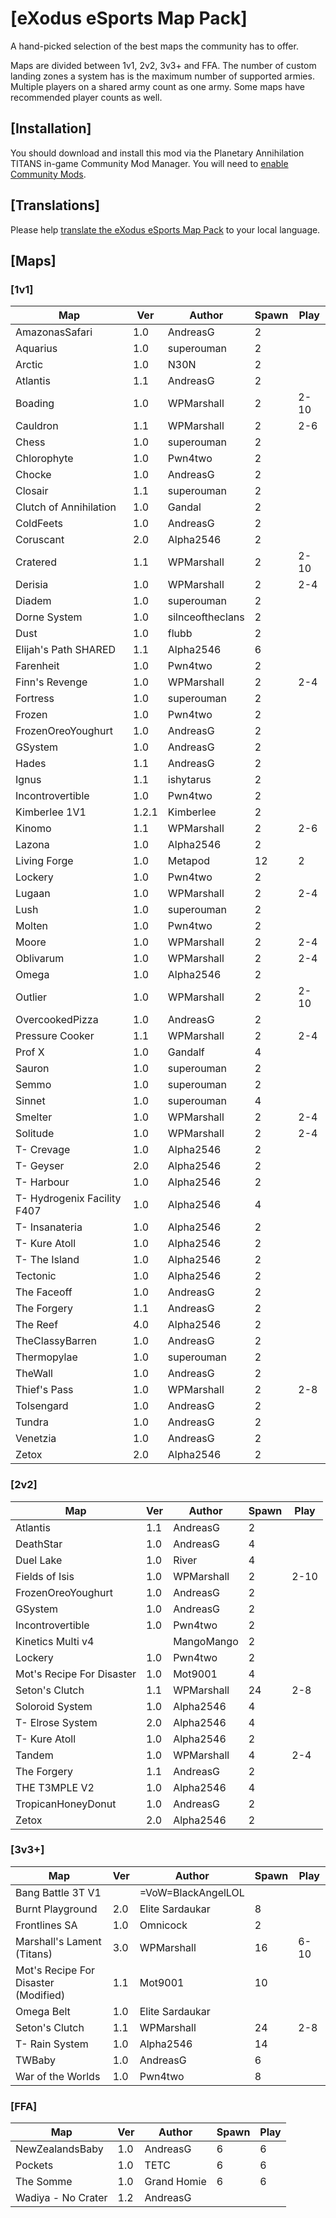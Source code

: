 # [eXodus eSports Map Pack]

A hand-picked selection of the best maps the community has to offer.

Maps are divided between 1v1, 2v2, 3v3+ and FFA. The number of custom landing zones a system has is the maximum number of supported armies. Multiple players on a shared army count as one army. Some maps have recommended player counts as well.

## [Installation]

You should download and install this mod via the Planetary Annihilation TITANS in-game Community Mod Manager. You will need to [enable Community Mods](https://steamcommunity.com/sharedfiles/filedetails/?id=1417396826).

## [Translations]

Please help [translate the eXodus eSports Map Pack](https://poeditor.com/join/project/xaOwEdOIyM) to your local language.

## [Maps]

### [1v1]

| Map                         | Ver   | Author           | Spawn | Play |
| --------------------------- | ----- | ---------------- | ----- | ---- |
| AmazonasSafari              | 1.0   | AndreasG         | 2     |      |
| Aquarius                    | 1.0   | superouman       | 2     |      |
| Arctic                      | 1.0   | N30N             | 2     |      |
| Atlantis                    | 1.1   | AndreasG         | 2     |      |
| Boading                     | 1.0   | WPMarshall       | 2     | 2-10 |
| Cauldron                    | 1.1   | WPMarshall       | 2     | 2-6  |
| Chess                       | 1.0   | superouman       | 2     |      |
| Chlorophyte                 | 1.0   | Pwn4two          | 2     |      |
| Chocke                      | 1.0   | AndreasG         | 2     |      |
| Closair                     | 1.1   | superouman       | 2     |      |
| Clutch of Annihilation      | 1.0   | Gandal           | 2     |      |
| ColdFeets                   | 1.0   | AndreasG         | 2     |      |
| Coruscant                   | 2.0   | Alpha2546        | 2     |      |
| Cratered                    | 1.1   | WPMarshall       | 2     | 2-10 |
| Derisia                     | 1.0   | WPMarshall       | 2     | 2-4  |
| Diadem                      | 1.0   | superouman       | 2     |      |
| Dorne System                | 1.0   | silnceoftheclans | 2     |      |
| Dust                        | 1.0   | flubb            | 2     |      |
| Elijah's Path SHARED        | 1.1   | Alpha2546        | 6     |      |
| Farenheit                   | 1.0   | Pwn4two          | 2     |      |
| Finn's Revenge              | 1.0   | WPMarshall       | 2     | 2-4  |
| Fortress                    | 1.0   | superouman       | 2     |      |
| Frozen                      | 1.0   | Pwn4two          | 2     |      |
| FrozenOreoYoughurt          | 1.0   | AndreasG         | 2     |      |
| GSystem                     | 1.0   | AndreasG         | 2     |      |
| Hades                       | 1.1   | AndreasG         | 2     |      |
| Ignus                       | 1.1   | ishytarus        | 2     |      |
| Incontrovertible            | 1.0   | Pwn4two          | 2     |      |
| Kimberlee 1V1               | 1.2.1 | Kimberlee        | 2     |      |
| Kinomo                      | 1.1   | WPMarshall       | 2     | 2-6  |
| Lazona                      | 1.0   | Alpha2546        | 2     |      |
| Living Forge                | 1.0   | Metapod          | 12    | 2    |
| Lockery                     | 1.0   | Pwn4two          | 2     |      |
| Lugaan                      | 1.0   | WPMarshall       | 2     | 2-4  |
| Lush                        | 1.0   | superouman       | 2     |      |
| Molten                      | 1.0   | Pwn4two          | 2     |      |
| Moore                       | 1.0   | WPMarshall       | 2     | 2-4  |
| Oblivarum                   | 1.0   | WPMarshall       | 2     | 2-4  |
| Omega                       | 1.0   | Alpha2546        | 2     |      |
| Outlier                     | 1.0   | WPMarshall       | 2     | 2-10 |
| OvercookedPizza             | 1.0   | AndreasG         | 2     |      |
| Pressure Cooker             | 1.1   | WPMarshall       | 2     | 2-4  |
| Prof X                      | 1.0   | Gandalf          | 4     |      |
| Sauron                      | 1.0   | superouman       | 2     |      |
| Semmo                       | 1.0   | superouman       | 2     |      |
| Sinnet                      | 1.0   | superouman       | 4     |      |
| Smelter                     | 1.0   | WPMarshall       | 2     | 2-4  |
| Solitude                    | 1.0   | WPMarshall       | 2     | 2-4  |
| T- Crevage                  | 1.0   | Alpha2546        | 2     |      |
| T- Geyser                   | 2.0   | Alpha2546        | 2     |      |
| T- Harbour                  | 1.0   | Alpha2546        | 2     |      |
| T- Hydrogenix Facility F407 | 1.0   | Alpha2546        | 4     |      |
| T- Insanateria              | 1.0   | Alpha2546        | 2     |      |
| T- Kure Atoll               | 1.0   | Alpha2546        | 2     |      |
| T- The Island               | 1.0   | Alpha2546        | 2     |      |
| Tectonic                    | 1.0   | Alpha2546        | 2     |      |
| The Faceoff                 | 1.0   | AndreasG         | 2     |      |
| The Forgery                 | 1.1   | AndreasG         | 2     |      |
| The Reef                    | 4.0   | Alpha2546        | 2     |      |
| TheClassyBarren             | 1.0   | AndreasG         | 2     |      |
| Thermopylae                 | 1.0   | superouman       | 2     |      |
| TheWall                     | 1.0   | AndreasG         | 2     |      |
| Thief's Pass                | 1.0   | WPMarshall       | 2     | 2-8  |
| ToIsengard                  | 1.0   | AndreasG         | 2     |      |
| Tundra                      | 1.0   | AndreasG         | 2     |      |
| Venetzia                    | 1.0   | AndreasG         | 2     |      |
| Zetox                       | 2.0   | Alpha2546        | 2     |      |

### [2v2]

| Map                       | Ver | Author     | Spawn | Play |
| ------------------------- | --- | ---------- | ----- | ---- |
| Atlantis                  | 1.1 | AndreasG   | 2     |      |
| DeathStar                 | 1.0 | AndreasG   | 4     |      |
| Duel Lake                 | 1.0 | River      | 4     |      |
| Fields of Isis            | 1.0 | WPMarshall | 2     | 2-10 |
| FrozenOreoYoughurt        | 1.0 | AndreasG   | 2     |      |
| GSystem                   | 1.0 | AndreasG   | 2     |      |
| Incontrovertible          | 1.0 | Pwn4two    | 2     |      |
| Kinetics Multi v4         |     | MangoMango | 2     |      |
| Lockery                   | 1.0 | Pwn4two    | 2     |      |
| Mot's Recipe For Disaster | 1.0 | Mot9001    | 4     |      |
| Seton's Clutch            | 1.1 | WPMarshall | 24    | 2-8  |
| Soloroid System           | 1.0 | Alpha2546  | 4     |      |
| T- Elrose System          | 2.0 | Alpha2546  | 4     |      |
| T- Kure Atoll             | 1.0 | Alpha2546  | 2     |      |
| Tandem                    | 1.0 | WPMarshall | 4     | 2-4  |
| The Forgery               | 1.1 | AndreasG   | 2     |      |
| THE T3MPLE V2             | 1.0 | Alpha2546  | 4     |      |
| TropicanHoneyDonut        | 1.0 | AndreasG   | 2     |      |
| Zetox                     | 2.0 | Alpha2546  | 2     |      |

### [3v3+]

| Map                                  | Ver | Author             | Spawn | Play |
| ------------------------------------ | --- | ------------------ | ----- | ---- |
| Bang Battle 3T V1                    |     | =VoW=BlackAngelLOL |       |      |
| Burnt Playground                     | 2.0 | Elite Sardaukar    | 8     |      |
| Frontlines SA                        | 1.0 | Omnicock           | 2     |      |
| Marshall's Lament (Titans)           | 3.0 | WPMarshall         | 16    | 6-10 |
| Mot's Recipe For Disaster (Modified) | 1.1 | Mot9001            | 10    |      |
| Omega Belt                           | 1.0 | Elite Sardaukar    |       |      |
| Seton's Clutch                       | 1.1 | WPMarshall         | 24    | 2-8  |
| T- Rain System                       | 1.0 | Alpha2546          | 14    |      |
| TWBaby                               | 1.0 | AndreasG           | 6     |      |
| War of the Worlds                    | 1.0 | Pwn4two            | 8     |      |

### [FFA]

| Map                | Ver | Author      | Spawn | Play |
| ------------------ | --- | ----------- | ----- | ---- |
| NewZealandsBaby    | 1.0 | AndreasG    | 6     | 6    |
| Pockets            | 1.0 | TETC        | 6     | 6    |
| The Somme          | 1.0 | Grand Homie | 6     | 6    |
| Wadiya - No Crater | 1.2 | AndreasG    |       |      |

